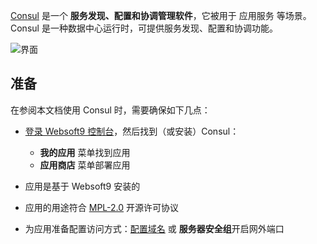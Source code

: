 [Consul](https://www.consul.io) 是一个 **服务发现、配置和协调管理软件**，它被用于 应用服务  等场景。Consul 是一种数据中心运行时，可提供服务发现、配置和协调功能。


![界面](https://libs.websoft9.com/Websoft9/DocsPicture/zh/consul/consul-gui-websoft9.png)


## 准备

在参阅本文档使用 Consul 时，需要确保如下几点：

- [登录 Websoft9 控制台](./login-console)，然后找到（或安装）Consul：
  - **我的应用** 菜单找到应用 
  - **应用商店** 菜单部署应用

- 应用是基于 Websoft9 安装的


- 应用的用途符合 [MPL-2.0](https://opensource.org/licenses/MPL-2.0) 开源许可协议


- 为应用准备配置访问方式：[配置域名](./domain-set) 或 **服务器安全组**开启网外端口